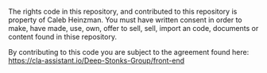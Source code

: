The rights code in this repository, and contributed to this repository is property of Caleb Heinzman. You must have written consent in order
to make, have made, use, own, offer to sell, sell, import an code, documents or content found in thise repository.

By contributing to this code you are subject to the agreement found here:
https://cla-assistant.io/Deep-Stonks-Group/front-end
